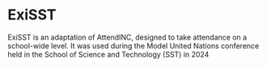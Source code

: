 # ExiSST

ExiSST is an adaptation of AttendINC, designed to take attendance on a school-wide level. It was used during the Model United Nations 
conference held in the School of Science and Technology (SST) in 2024